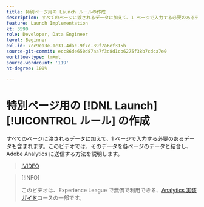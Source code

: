 ```yaml
---
title: 特別ページ用の Launch ルールの作成
description: すべてのページに渡されるデータに加えて、1 ページで入力する必要のあるデータも含まれます。このビデオでは、そのデータを各ページのデータと結合し、Adobe Analytics に送信する方法を説明します。
feature: Launch Implementation
kt: 3590
role: Developer, Data Engineer
level: Beginner
exl-id: 7cc9ea3e-1c31-4dac-9f7e-89f7a6ef315b
source-git-commit: ecc86de650d87aa7f3d8d1cb6275f38b7cdca7e0
workflow-type: tm+mt
source-wordcount: '119'
ht-degree: 100%

---
```


# 特別ページ用の [!DNL Launch] [!UICONTROL ルール] の作成

すべてのページに渡されるデータに加えて、1 ページで入力する必要のあるデータも含まれます。このビデオでは、そのデータを各ページのデータと結合し、Adobe Analytics に送信する方法を説明します。

>[!VIDEO](https://video.tv.adobe.com/v/28770/?quality=12&learn=on)

>[!INFO]
>
> このビデオは、Experience League で無償で利用できる、[Analytics 実装ガイド](https://experienceleague.adobe.com/?recommended=Analytics-D-1-2019.1)コースの一部です。